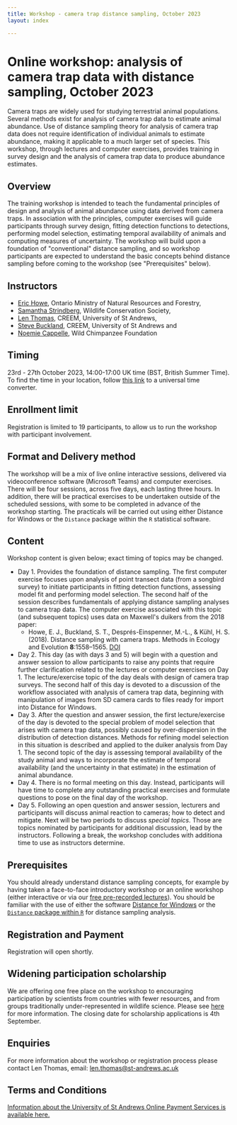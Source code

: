 ```yaml
---
title: Workshop - camera trap distance sampling, October 2023
layout: index

---
```


# Online workshop: analysis of camera trap data with distance sampling, October 2023

Camera traps are widely used for studying terrestrial animal populations.  Several methods exist for analysis of camera trap data to estimate animal abundance.  Use of distance sampling theory for analysis of camera trap data does not require identification of individual animals to estimate abundance, making it applicable to a much larger set of species.  This workshop, through lectures and computer exercises, provides training in survey design and the analysis of camera trap data to produce abundance estimates.

<!-- Update: this workshop is now full.  Please [email us](mailto:distance@st-andrews.ac.uk) if you are interested in joining a future workshop on this topic. -->

## Overview

The training workshop is intended to teach the fundamental principles of design and analysis of animal abundance using data derived from camera traps. In association with the principles, computer exercises will guide participants through survey design, fitting detection functions to detections, performing model selection, estimating temporal availability of animals and computing measures of uncertainty.  The workshop will build upon a foundation of "conventional" distance sampling, and so workshop participants are expected to understand the basic concepts behind distance sampling before coming to the workshop (see "Prerequisites" below).

## Instructors

- [Eric Howe](https://scholar.google.com/citations?user=Dwrq7t8AAAAJ&hl=en), Ontario Ministry of Natural Resources and Forestry, 
- [Samantha Strindberg](https://blog.wcs.org/photo/author/sstrindberg/), Wildlife Conservation Society, 
- [Len Thomas](http://lenthomas.org), CREEM, University of St Andrews,
- [Steve Buckland](https://steve7397.wixsite.com/personal), CREEM, University of St Andrews and
- [Noemie Cappelle](https:/wildchimps.org), Wild Chimpanzee Foundation

## Timing

23rd - 27th October 2023, 14:00-17:00 UK time (BST, British Summer Time).  To find the time in your location, follow [this link](https://www.timeanddate.com/worldclock/fixedtime.html?msg=CTDS+workshop&iso=20231023T14&p1=3853&ah=3) to a universal time converter.

## Enrollment limit

Registration is limited to 19 participants, to allow us to run the workshop with participant involvement.

## Format and Delivery method

The workshop will be a mix of live online interactive sessions, delivered via videoconference software (Microsoft Teams) and computer exercises.   There will be four sessions, across five days, each lasting three hours. In addition, there will be practical exercises to be undertaken outside of the scheduled sessions, with some to be completed in advance of the workshop starting.  The practicals will be carried out using either Distance for Windows or the `Distance` package within the `R` statistical software.

## Content

Workshop content is given below; exact timing of topics may be changed.

-	Day 1.  Provides the foundation of distance sampling.  The first computer exercise focuses upon analysis of point transect data (from a songbird survey) to initiate participants in fitting detection functions, assessing model fit and performing model selection. The second half of the session describes fundamentals of applying distance sampling analyses to camera trap data.  The computer exercise associated with this topic (and subsequent topics) uses data on Maxwell's duikers from the 2018 paper:
    -	 Howe, E. J., Buckland, S. T., Després-Einspenner, M.-L., & Kühl, H. S. (2018). Distance sampling with camera traps. Methods in Ecology and Evolution **8**:1558–1565. [DOI](https://doi.org/10.1111/2041-210X.12790)
-	Day 2.  This day (as with days 3 and 5) will begin with a question and answer session to allow participants to raise any points that require further clarification related to the lectures or computer exercises on Day 1. The lecture/exercise topic of the day deals with design of camera trap surveys. The second half of this day is devoted to a discussion of the workflow associated with analysis of camera trap data, beginning with manipulation of images from SD camera cards to files ready for import into Distance for Windows.
-	Day 3. After the question and answer session, the first lecture/exercise of the day is devoted to the special problem of model selection that arises with camera trap data, possibly caused by over-dispersion in the distribution of detection distances.  Methods for refining model selection in this situation is described and applied to the duiker analysis from Day 1. The second topic of the day is assessing temporal availability of the study animal and ways to incorporate the estimate of temporal availability (and the uncertainty in that estimate) in the estimation of animal abundance.
-	Day 4. There is no formal meeting on this day. Instead, participants will have time to complete any outstanding practical exercises and formulate questions to pose on the final day of the workshop.
-	Day 5. Following an open question and answer session, lecturers and participants will discuss animal reaction to cameras; how to detect and mitigate.  Next will be two periods to discuss *special topics*.  Those are topics nominated by participants for additional discussion, lead by the instructors. Following a break, the workshop concludes with additiona time to use as instructors determine. 

## Prerequisites

You should already understand distance sampling concepts, for example by having taken a face-to-face introductory workshop or an online workshop (either interactive or via our [free pre-recorded lectures](https://workshops.distancesampling.org/online-course/)).  You should be familiar with the use of either the software [Distance for Windows](http://distancesampling.org/Distance/) or the [`Distance` package within `R`](https://cran.r-project.org/web/packages/Distance/) for distance sampling analysis.

## Registration and Payment

<!--Registration for this workshop is now closed.  Please [email us](mailto:distance@st-andrews.ac.uk) if you are interested in joining a future workshop on this topic.-->

<!--The Registration Fee is 320.00 GBP

Registration and payment is via the online store at the University of St Andrews - please follow [this link](https://onlineshop.st-andrews.ac.uk/conferences-and-events/events/creem/online-workshop-analysis-of-camera-trap-data-with-distance-sampling-3rd-to-7th-april-2023) and click on the Book Event button. The registration deadline is 20th March 2022.

Once you have registered, we will contact you to collect some follow-up information.-->

Registration will open shortly.

<!--All participants are asked to abide by our [workshop code of conduct](code-of-conduct).-->

## Widening participation scholarship

We are offering one free place on the workshop to encouraging participation by scientists from countries with fewer resources, and from groups traditionally under-represented in wildlife science.  Please see [here](widening-participation) for more information.  The closing date for scholarship applications is 4th September.

<!--Applications for the widening participation scholarship are now closed.-->

## Enquiries
For more information about the workshop or registration process please contact Len Thomas, email: [len.thomas@st-andrews.ac.uk](mailto:len.thomas@st-andrews.ac.uk)

## Terms and Conditions
[Information about the University of St Andrews Online Payment Services is available here.](https://onlineshop.st-andrews.ac.uk/help/terms-and-conditions)
